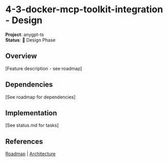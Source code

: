 # 4-3-docker-mcp-toolkit-integration - Design

**Project**: anygpt-ts  
**Status**: 🔄 Design Phase

## Overview
[Feature description - see roadmap]

## Dependencies
[See roadmap for dependencies]

## Implementation
[See status.md for tasks]

## References
[Roadmap](../../roadmap.md) | [Architecture](../../architecture.md)
